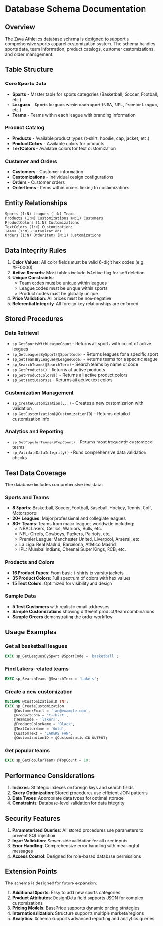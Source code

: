 # Database Schema Documentation

## Overview
The Zava Athletics database schema is designed to support a comprehensive sports apparel customization system. The schema handles sports data, team information, product catalogs, customer customizations, and order management.

## Table Structure

### Core Sports Data
- **Sports** - Master table for sports categories (Basketball, Soccer, Football, etc.)
- **Leagues** - Sports leagues within each sport (NBA, NFL, Premier League, etc.)
- **Teams** - Teams within each league with branding information

### Product Catalog
- **Products** - Available product types (t-shirt, hoodie, cap, jacket, etc.)
- **ProductColors** - Available colors for products
- **TextColors** - Available colors for text customization

### Customer and Orders
- **Customers** - Customer information
- **Customizations** - Individual design configurations
- **Orders** - Customer orders
- **OrderItems** - Items within orders linking to customizations

## Entity Relationships

```
Sports (1:N) Leagues (1:N) Teams
Products (1:N) Customizations (N:1) Customers
ProductColors (1:N) Customizations
TextColors (1:N) Customizations
Teams (1:N) Customizations
Orders (1:N) OrderItems (N:1) Customizations
```

## Data Integrity Rules

1. **Color Values**: All color fields must be valid 6-digit hex codes (e.g., #FF0000)
2. **Active Records**: Most tables include IsActive flag for soft deletion
3. **Unique Constraints**: 
   - Team codes must be unique within leagues
   - League codes must be unique within sports
   - Product codes must be globally unique
4. **Price Validation**: All prices must be non-negative
5. **Referential Integrity**: All foreign key relationships are enforced

## Stored Procedures

### Data Retrieval
- `sp_GetSportsWithLeagueCount` - Returns all sports with count of active leagues
- `sp_GetLeaguesBySport(@SportCode)` - Returns leagues for a specific sport
- `sp_GetTeamsByLeague(@LeagueCode)` - Returns teams for a specific league
- `sp_SearchTeams(@SearchTerm)` - Search teams by name or code
- `sp_GetProducts()` - Returns all active products
- `sp_GetProductColors()` - Returns all active product colors
- `sp_GetTextColors()` - Returns all active text colors

### Customization Management
- `sp_CreateCustomization(...)` - Creates a new customization with validation
- `sp_GetCustomization(@CustomizationID)` - Returns detailed customization info

### Analytics and Reporting
- `sp_GetPopularTeams(@TopCount)` - Returns most frequently customized teams
- `sp_ValidateDataIntegrity()` - Runs comprehensive data validation checks

## Test Data Coverage

The database includes comprehensive test data:

### Sports and Teams
- **8 Sports**: Basketball, Soccer, Football, Baseball, Hockey, Tennis, Golf, Motorsports
- **20+ Leagues**: Major professional and collegiate leagues
- **80+ Teams**: Teams from major leagues worldwide including:
  - NBA: Lakers, Celtics, Warriors, Bulls, etc.
  - NFL: Chiefs, Cowboys, Packers, Patriots, etc.
  - Premier League: Manchester United, Liverpool, Arsenal, etc.
  - La Liga: Real Madrid, Barcelona, Atletico Madrid
  - IPL: Mumbai Indians, Chennai Super Kings, RCB, etc.

### Products and Colors
- **16 Product Types**: From basic t-shirts to varsity jackets
- **35 Product Colors**: Full spectrum of colors with hex values
- **15 Text Colors**: Optimized for visibility and design

### Sample Data
- **5 Test Customers** with realistic email addresses
- **Sample Customizations** showing different product/team combinations
- **Sample Orders** demonstrating the order workflow

## Usage Examples

### Get all basketball leagues
```sql
EXEC sp_GetLeaguesBySport @SportCode = 'basketball';
```

### Find Lakers-related teams
```sql
EXEC sp_SearchTeams @SearchTerm = 'Lakers';
```

### Create a new customization
```sql
DECLARE @CustomizationID INT;
EXEC sp_CreateCustomization 
    @CustomerEmail = 'fan@example.com',
    @ProductCode = 't-shirt',
    @TeamCode = 'lakers',
    @ProductColorName = 'Black',
    @TextColorName = 'Gold',
    @CustomText = 'LAKERS FAN',
    @CustomizationID = @CustomizationID OUTPUT;
```

### Get popular teams
```sql
EXEC sp_GetPopularTeams @TopCount = 10;
```

## Performance Considerations

1. **Indexes**: Strategic indexes on foreign keys and search fields
2. **Query Optimization**: Stored procedures use efficient JOIN patterns
3. **Data Types**: Appropriate data types for optimal storage
4. **Constraints**: Database-level validation for data integrity

## Security Features

1. **Parameterized Queries**: All stored procedures use parameters to prevent SQL injection
2. **Input Validation**: Server-side validation for all user inputs
3. **Error Handling**: Comprehensive error handling with meaningful messages
4. **Access Control**: Designed for role-based database permissions

## Extension Points

The schema is designed for future expansion:

1. **Additional Sports**: Easy to add new sports categories
2. **Product Attributes**: DesignData field supports JSON for complex customizations
3. **Pricing Models**: BasePrice supports dynamic pricing strategies
4. **Internationalization**: Structure supports multiple markets/regions
5. **Analytics**: Schema supports advanced reporting and analytics queries